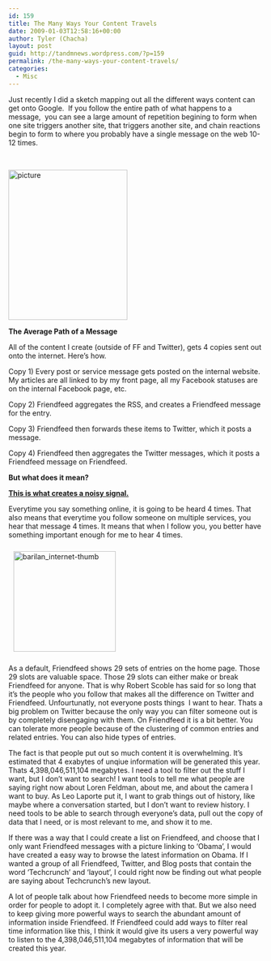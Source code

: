 ```yaml
---
id: 159
title: The Many Ways Your Content Travels
date: 2009-01-03T12:58:16+00:00
author: Tyler (Chacha)
layout: post
guid: http://tandmnews.wordpress.com/?p=159
permalink: /the-many-ways-your-content-travels/
categories:
  - Misc
---
```

Just recently I did a sketch mapping out all the different ways content can get onto Google.  If you follow the entire path of what happens to a message,  you can see a large amount of repetition begining to form when one site triggers another site, that triggers another site, and chain reactions begin to form to where you probably have a single message on the web 10-12 times.<!--more-->

 

<img class="size-full wp-image-161 alignleft" src="http://tandmnews.files.wordpress.com/2009/01/picture.jpg" alt="picture" width="235" height="296" />

**The Average Path of a Message**

All of the content I create (outside of FF and Twitter), gets 4 copies sent out onto the internet. Here&#8217;s how. 

Copy 1) Every post or service message gets posted on the internal website. My articles are all linked to by my front page, all my Facebook statuses are on the internal Facebook page, etc.

Copy 2) Friendfeed aggregates the RSS, and creates a Friendfeed message for the entry. 

Copy 3) Friendfeed then forwards these items to Twitter, which it posts a message.

Copy 4) Friendfeed then aggregates the Twitter messages, which it posts a Friendfeed message on Friendfeed.

**But what does it mean?**

**<span style="text-decoration:underline">This is what creates a noisy signal.</span>**

Everytime you say something online, it is going to be heard 4 times. That also means that everytime you follow someone on multiple services, you hear that message 4 times. It means that when I follow you, you better have something important enough for me to hear 4 times.

<img class="size-full wp-image-163 alignright" style="margin:10px" src="http://tandmnews.files.wordpress.com/2009/01/barilan_internet-thumb.jpg" alt="barilan_internet-thumb" width="202" height="198" />

As a default, Friendfeed shows 29 sets of entries on the home page. Those 29 slots are valuable space. Those 29 slots can either make or break Friendfeed for anyone. That is why Robert Scoble has said for so long that it&#8217;s the people who you follow that makes all the difference on Twitter and Friendfeed. Unfourtunatly, not everyone posts things  I want to hear. Thats a big problem on Twitter because the only way you can filter someone out is by completely disengaging with them. On Friendfeed it is a bit better. You can tolerate more people because of the clustering of common entries and related entries. You can also hide types of entries. 

The fact is that people put out so much content it is overwhelming. It&#8217;s estimated that 4 exabytes of unqiue information will be generated this year. Thats 4,398,046,511,104 megabytes. I need a tool to filter out the stuff I want, but I don&#8217;t want to search! I want tools to tell me what people are saying right now about Loren Feldman, about me, and about the camera I want to buy. As Leo Laporte put it, I want to grab things out of history, like maybe where a conversation started, but I don&#8217;t want to review history. I need tools to be able to search through everyone&#8217;s data, pull out the copy of data that I need, or is most relevant to me, and show it to me. 

If there was a way that I could create a list on Friendfeed, and choose that I only want Friendfeed messages with a picture linking to &#8216;Obama&#8217;, I would have created a easy way to browse the latest information on Obama. If I wanted a group of all Friendfeed, Twitter, and Blog posts that contain the word &#8216;Techcrunch&#8217; and &#8216;layout&#8217;, I could right now be finding out what people are saying about Techcrunch&#8217;s new layout.

A lot of people talk about how Friendfeed needs to become more simple in order for people to adopt it. I completely agree with that. But we also need to keep giving more powerful ways to search the abundant amount of information inside Friendfeed. If Friendfeed could add ways to filter real time information like this, I think it would give its users a very powerful way to listen to the 4,398,046,511,104 megabytes of information that will be created this year.